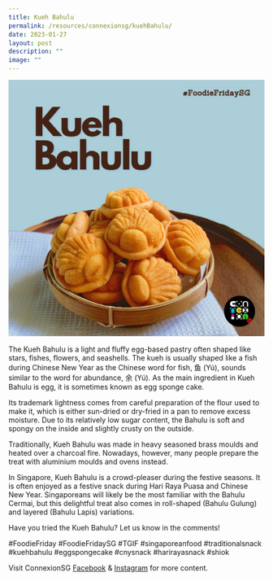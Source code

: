 ```yaml
---
title: Kueh Bahulu
permalink: /resources/connexionsg/kuehBahulu/
date: 2023-01-27
layout: post
description: ""
image: ""
---
```

![](/images/connexionsg/2023/327225269_944520353585096_8346836755765783460_n.jpg)


The Kueh Bahulu is a light and fluffy egg-based pastry often shaped like stars, fishes, flowers, and seashells. The kueh is usually shaped like a fish during Chinese New Year as the Chinese word for fish, 鱼 (Yú), sounds similar to the word for abundance, 余 (Yú). As the main ingredient in Kueh Bahulu is egg, it is sometimes known as egg sponge cake.

Its trademark lightness comes from careful preparation of the flour used to make it, which is either sun-dried or dry-fried in a pan to remove excess moisture. Due to its relatively low sugar content, the Bahulu is soft and spongy on the inside and slightly crusty on the outside.

Traditionally, Kueh Bahulu was made in heavy seasoned brass moulds and heated over a charcoal fire. Nowadays, however, many people prepare the treat with aluminium moulds and ovens instead.

In Singapore, Kueh Bahulu is a crowd-pleaser during the festive seasons. It is often enjoyed as a festive snack during Hari Raya Puasa and Chinese New Year. Singaporeans will likely be the most familiar with the Bahulu Cermai, but this delightful treat also comes in roll-shaped (Bahulu Gulung) and layered (Bahulu Lapis) variations.

Have you tried the Kueh Bahulu? Let us know in the comments!

#FoodieFriday #FoodieFridaySG #TGIF #singaporeanfood #traditionalsnack #kuehbahulu #eggspongecake #cnysnack #harirayasnack #shiok

Visit ConnexionSG [Facebook](https://www.facebook.com/ConnexionSG) & [Instagram](https://www.instagram.com/connexionsg/) for more content.